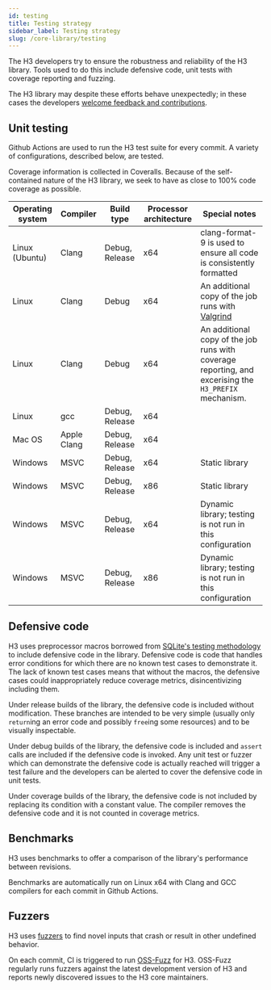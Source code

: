 ```yaml
---
id: testing
title: Testing strategy
sidebar_label: Testing strategy
slug: /core-library/testing
---
```


The H3 developers try to ensure the robustness and reliability of the H3 library. Tools used to do this include defensive code, unit tests with coverage reporting and fuzzing.

The H3 library may despite these efforts behave unexpectedly; in these cases the developers
[welcome feedback and contributions](https://github.com/uber/h3/blob/master/CONTRIBUTING.md).

## Unit testing

Github Actions are used to run the H3 test suite for every commit. A variety of configurations, described below, are tested.

Coverage information is collected in Coveralls. Because of the self-contained nature of the H3 library, we seek
to have as close to 100% code coverage as possible.

| Operating system | Compiler    | Build type     | Processor architecture | Special notes
| ---------------- | ----------- | -------------- | ---------------------- | -------------
| Linux (Ubuntu)   | Clang       | Debug, Release | x64                    | clang-format-9 is used to ensure all code is consistently formatted
| Linux            | Clang       | Debug          | x64                    | An additional copy of the job runs with [Valgrind](https://valgrind.org/)
| Linux            | Clang       | Debug          | x64                    | An additional copy of the job runs with coverage reporting, and excerising the `H3_PREFIX` mechanism.
| Linux            | gcc         | Debug, Release | x64                    |
| Mac OS           | Apple Clang | Debug, Release | x64                    |
| Windows          | MSVC        | Debug, Release | x64                    | Static library
| Windows          | MSVC        | Debug, Release | x86                    | Static library
| Windows          | MSVC        | Debug, Release | x64                    | Dynamic library; testing is not run in this configuration
| Windows          | MSVC        | Debug, Release | x86                    | Dynamic library; testing is not run in this configuration

## Defensive code

H3 uses preprocessor macros borrowed from [SQLite's testing methodology](https://www.sqlite.org/testing.html) to include defensive code in the library. Defensive code is code that handles error conditions for which there are no known test cases to demonstrate it. The lack of known test cases means that without the macros, the defensive cases could inappropriately reduce coverage metrics, disincentivizing including them.

Under release builds of the library, the defensive code is included without modification. These branches are intended to be very simple (usually only `return`ing an error code and possibly `free`ing some resources) and to be visually inspectable.

Under debug builds of the library, the defensive code is included and `assert` calls are included if the defensive code is invoked. Any unit test or fuzzer which can demonstrate the defensive code is actually reached will trigger a test failure and the developers can be alerted to cover the defensive code in unit tests.

Under coverage builds of the library, the defensive code is not included by replacing its condition with a constant value. The compiler removes the defensive code and it is not counted in coverage metrics.

## Benchmarks

H3 uses benchmarks to offer a comparison of the library's performance between revisions.

Benchmarks are automatically run on Linux x64 with Clang and GCC compilers for each commit in Github Actions.

## Fuzzers

H3 uses [fuzzers](https://github.com/uber/h3/tree/master/src/apps/fuzzers) to find novel inputs that crash or result in other undefined behavior.

On each commit, CI is triggered to run [OSS-Fuzz](https://github.com/google/oss-fuzz/tree/master/projects/h3) for H3. OSS-Fuzz regularly runs fuzzers against the latest development version of H3 and reports newly discovered issues to the H3 core maintainers.
